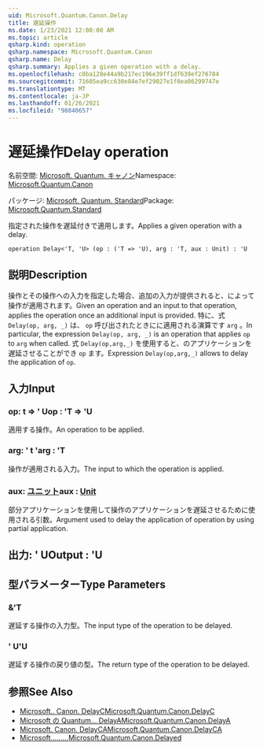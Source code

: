 ```yaml
---
uid: Microsoft.Quantum.Canon.Delay
title: 遅延操作
ms.date: 1/23/2021 12:00:00 AM
ms.topic: article
qsharp.kind: operation
qsharp.namespace: Microsoft.Quantum.Canon
qsharp.name: Delay
qsharp.summary: Applies a given operation with a delay.
ms.openlocfilehash: c8ba128e44a9b217ec196e39ff1df639ef276784
ms.sourcegitcommit: 71605ea9cc630e84e7ef29027e1f0ea06299747e
ms.translationtype: MT
ms.contentlocale: ja-JP
ms.lasthandoff: 01/26/2021
ms.locfileid: "98840657"
---
```

# <a name="delay-operation"></a><span data-ttu-id="2f333-102">遅延操作</span><span class="sxs-lookup"><span data-stu-id="2f333-102">Delay operation</span></span>

<span data-ttu-id="2f333-103">名前空間: [Microsoft. Quantum. キャノン](xref:Microsoft.Quantum.Canon)</span><span class="sxs-lookup"><span data-stu-id="2f333-103">Namespace: [Microsoft.Quantum.Canon](xref:Microsoft.Quantum.Canon)</span></span>

<span data-ttu-id="2f333-104">パッケージ: [Microsoft. Quantum. Standard](https://nuget.org/packages/Microsoft.Quantum.Standard)</span><span class="sxs-lookup"><span data-stu-id="2f333-104">Package: [Microsoft.Quantum.Standard](https://nuget.org/packages/Microsoft.Quantum.Standard)</span></span>


<span data-ttu-id="2f333-105">指定された操作を遅延付きで適用します。</span><span class="sxs-lookup"><span data-stu-id="2f333-105">Applies a given operation with a delay.</span></span>

```qsharp
operation Delay<'T, 'U> (op : ('T => 'U), arg : 'T, aux : Unit) : 'U
```


## <a name="description"></a><span data-ttu-id="2f333-106">説明</span><span class="sxs-lookup"><span data-stu-id="2f333-106">Description</span></span>

<span data-ttu-id="2f333-107">操作とその操作への入力を指定した場合、追加の入力が提供されると、によって操作が適用されます。</span><span class="sxs-lookup"><span data-stu-id="2f333-107">Given an operation and an input to that operation, applies the operation once an additional input is provided.</span></span>
<span data-ttu-id="2f333-108">特に、式 `Delay(op, arg, _)` は、 `op` 呼び出されたときにに適用される演算です `arg` 。</span><span class="sxs-lookup"><span data-stu-id="2f333-108">In particular, the expression `Delay(op, arg, _)` is an operation that applies `op` to `arg` when called.</span></span>
<span data-ttu-id="2f333-109">式 `Delay(op,arg,_)` を使用すると、のアプリケーションを遅延させることができ `op` ます。</span><span class="sxs-lookup"><span data-stu-id="2f333-109">Expression `Delay(op,arg,_)` allows to delay the application of `op`.</span></span>

## <a name="input"></a><span data-ttu-id="2f333-110">入力</span><span class="sxs-lookup"><span data-stu-id="2f333-110">Input</span></span>

### <a name="op--t--u"></a><span data-ttu-id="2f333-111">op: t => ' U</span><span class="sxs-lookup"><span data-stu-id="2f333-111">op : 'T => 'U</span></span> 

<span data-ttu-id="2f333-112">適用する操作。</span><span class="sxs-lookup"><span data-stu-id="2f333-112">An operation to be applied.</span></span>


### <a name="arg--t"></a><span data-ttu-id="2f333-113">arg: ' t '</span><span class="sxs-lookup"><span data-stu-id="2f333-113">arg : 'T</span></span>

<span data-ttu-id="2f333-114">操作が適用される入力。</span><span class="sxs-lookup"><span data-stu-id="2f333-114">The input to which the operation is applied.</span></span>


### <a name="aux--unit"></a><span data-ttu-id="2f333-115">aux: [ユニット](xref:microsoft.quantum.lang-ref.unit)</span><span class="sxs-lookup"><span data-stu-id="2f333-115">aux : [Unit](xref:microsoft.quantum.lang-ref.unit)</span></span>

<span data-ttu-id="2f333-116">部分アプリケーションを使用して操作のアプリケーションを遅延させるために使用される引数。</span><span class="sxs-lookup"><span data-stu-id="2f333-116">Argument used to delay the application of operation by using partial application.</span></span>



## <a name="output--u"></a><span data-ttu-id="2f333-117">出力: ' U</span><span class="sxs-lookup"><span data-stu-id="2f333-117">Output : 'U</span></span>



## <a name="type-parameters"></a><span data-ttu-id="2f333-118">型パラメーター</span><span class="sxs-lookup"><span data-stu-id="2f333-118">Type Parameters</span></span>

### <a name="t"></a><span data-ttu-id="2f333-119">&</span><span class="sxs-lookup"><span data-stu-id="2f333-119">'T</span></span>

<span data-ttu-id="2f333-120">遅延する操作の入力型。</span><span class="sxs-lookup"><span data-stu-id="2f333-120">The input type of the operation to be delayed.</span></span>
### <a name="u"></a><span data-ttu-id="2f333-121">' U</span><span class="sxs-lookup"><span data-stu-id="2f333-121">'U</span></span>

<span data-ttu-id="2f333-122">遅延する操作の戻り値の型。</span><span class="sxs-lookup"><span data-stu-id="2f333-122">The return type of the operation to be delayed.</span></span>

## <a name="see-also"></a><span data-ttu-id="2f333-123">参照</span><span class="sxs-lookup"><span data-stu-id="2f333-123">See Also</span></span>

- [<span data-ttu-id="2f333-124">Microsoft.. Canon. DelayC</span><span class="sxs-lookup"><span data-stu-id="2f333-124">Microsoft.Quantum.Canon.DelayC</span></span>](xref:Microsoft.Quantum.Canon.DelayC)
- [<span data-ttu-id="2f333-125">Microsoft の Quantum... DelayA</span><span class="sxs-lookup"><span data-stu-id="2f333-125">Microsoft.Quantum.Canon.DelayA</span></span>](xref:Microsoft.Quantum.Canon.DelayA)
- [<span data-ttu-id="2f333-126">Microsoft. Canon. DelayCA</span><span class="sxs-lookup"><span data-stu-id="2f333-126">Microsoft.Quantum.Canon.DelayCA</span></span>](xref:Microsoft.Quantum.Canon.DelayCA)
- [<span data-ttu-id="2f333-127">Microsoft.........</span><span class="sxs-lookup"><span data-stu-id="2f333-127">Microsoft.Quantum.Canon.Delayed</span></span>](xref:Microsoft.Quantum.Canon.Delayed)